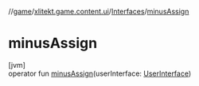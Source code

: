 //[game](../../../index.md)/[xlitekt.game.content.ui](../index.md)/[Interfaces](index.md)/[minusAssign](minus-assign.md)

# minusAssign

[jvm]\
operator fun [minusAssign](minus-assign.md)(userInterface: [UserInterface](../-user-interface/index.md))
